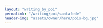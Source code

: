 ```yaml
---
layout: "writing_by_poi"
permalink: "/writing/poi/santafede"
header-img: "assets/owner/hero/pois-bg.jpg"
---
```

